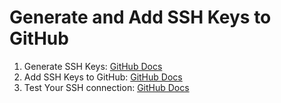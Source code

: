 # Generate and Add SSH Keys to GitHub

1. Generate SSH Keys: [GitHub Docs](https://docs.github.com/en/github/authenticating-to-github/connecting-to-github-with-ssh/generating-a-new-ssh-key-and-adding-it-to-the-ssh-agent)
2. Add SSH Keys to GitHub: [GitHub Docs](https://docs.github.com/en/github/authenticating-to-github/connecting-to-github-with-ssh/adding-a-new-ssh-key-to-your-github-account)
3. Test Your SSH connection: [GitHub Docs](https://docs.github.com/en/github/authenticating-to-github/connecting-to-github-with-ssh/testing-your-ssh-connection)
